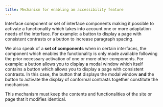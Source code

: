 ```yaml
---
title: Mechanism for enabling an accessibility feature
---
```


Interface component or set of interface components making it possible to activate a functionality which takes into account one or more adaptation needs of the interface. For example: a button to display a page with consistent contrasts or a button to increase paragraph spacing.

We also speak of a **set of components** when in certain interfaces, the component which enables the functionality is only made available following the prior necessary activation of one or more other components. For example: a button allows you to display a modal window which itself contains a button which allows you to display a page with consistent contrasts. In this case, the button that displays the modal window **and** the button to activate the display of conformal contrasts together constitute the mechanism.

This mechanism must keep the contents and functionalities of the site or page that it modifies identical.